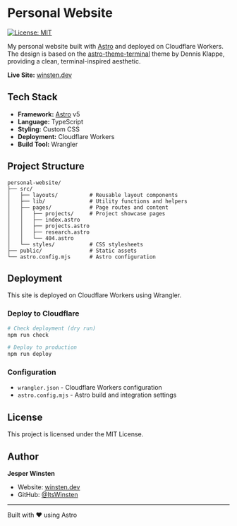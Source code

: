 # Personal Website

[![License: MIT](https://img.shields.io/badge/License-MIT-blue.svg)](https://opensource.org/licenses/MIT)

My personal website built with [Astro](https://astro.build/) and deployed on Cloudflare Workers. The design is based on the [astro-theme-terminal](https://github.com/dennisklappe/astro-theme-terminal) theme by Dennis Klappe, providing a clean, terminal-inspired aesthetic.

**Live Site:** [winsten.dev](https://winsten.dev)

## Tech Stack

- **Framework:** [Astro](https://astro.build/) v5
- **Language:** TypeScript
- **Styling:** Custom CSS
- **Deployment:** Cloudflare Workers
- **Build Tool:** Wrangler

## Project Structure

```
personal-website/
├── src/
│   ├── layouts/          # Reusable layout components
│   ├── lib/              # Utility functions and helpers
│   ├── pages/            # Page routes and content
│   │   ├── projects/     # Project showcase pages
│   │   ├── index.astro
│   │   ├── projects.astro
│   │   ├── research.astro
│   │   └── 404.astro
│   └── styles/           # CSS stylesheets
├── public/               # Static assets
└── astro.config.mjs      # Astro configuration
```

## Deployment

This site is deployed on Cloudflare Workers using Wrangler.

### Deploy to Cloudflare

```bash
# Check deployment (dry run)
npm run check

# Deploy to production
npm run deploy
```

### Configuration

- `wrangler.json` - Cloudflare Workers configuration
- `astro.config.mjs` - Astro build and integration settings

## License

This project is licensed under the MIT License.

## Author

**Jesper Winsten**

- Website: [winsten.dev](https://winsten.dev)
- GitHub: [@ItsWinsten](https://github.com/ItsWinsten)

---

Built with ❤️ using Astro
